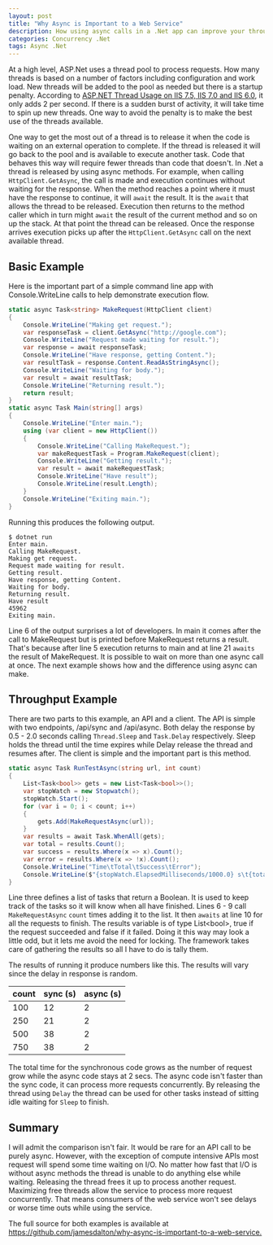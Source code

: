 ```yaml
---
layout: post
title: "Why Async is Important to a Web Service"
description: How using async calls in a .Net app can improve your throughput.
categories: Concurrency .Net
tags: Async .Net
---
```


At a high level, ASP.Net uses a thread pool to process requests. How many threads is based on a number of factors including configuration and work load. New threads will be added to the pool as needed but there is a startup penalty. According to [ASP.NET Thread Usage on IIS 7.5, IIS 7.0 and IIS 6.0](https://blogs.msdn.microsoft.com/tmarq/2007/07/20/asp-net-thread-usage-on-iis-7-5-iis-7-0-and-iis-6-0/), it only adds 2 per second. If there is a sudden burst of activity, it will take time to spin up new threads. One way to avoid the penalty is to make the best use of the threads available.

One way to get the most out of a thread is to release it when the code is waiting on an external operation to complete. If the thread is released it will go back to the pool and is available to execute another task. Code that behaves this way will require fewer threads than code that doesn't.
In .Net a thread is released by using async methods. For example, when calling `HttpClient.GetAsync`, the call is made and execution continues without waiting for the response. When the method reaches a point where it must have the response to continue, it will `await` the result. It is the `await` that allows the thread to be released. Execution then returns to the method caller which in turn might `await` the result of the current method and so on up the stack. At that point the thread can be released. Once the response arrives execution picks up after the `HttpClient.GetAsync` call on the next available thread.

## Basic Example

Here is the important part of a simple command line app with Console.WriteLine calls to help demonstrate execution flow.

```csharp
static async Task<string> MakeRequest(HttpClient client)
{
    Console.WriteLine("Making get request.");
    var responseTask = client.GetAsync("http://google.com");
    Console.WriteLine("Request made waiting for result.");
    var response = await responseTask;
    Console.WriteLine("Have response, getting Content.");
    var resultTask = response.Content.ReadAsStringAsync();
    Console.WriteLine("Waiting for body.");
    var result = await resultTask;
    Console.WriteLine("Returning result.");
    return result;
}
static async Task Main(string[] args)
{
    Console.WriteLine("Enter main.");
    using (var client = new HttpClient())
    {
        Console.WriteLine("Calling MakeRequest.");
        var makeRequestTask = Program.MakeRequest(client);
        Console.WriteLine("Getting result.");
        var result = await makeRequestTask;
        Console.WriteLine("Have result");
        Console.WriteLine(result.Length);
    }
    Console.WriteLine("Exiting main.");
}
```

Running this produces the following output.

```text
$ dotnet run
Enter main.
Calling MakeRequest.
Making get request.
Request made waiting for result.
Getting result.
Have response, getting Content.
Waiting for body.
Returning result.
Have result
45962
Exiting main.
```

Line 6 of the output surprises a lot of developers. In main it comes after the call to MakeRequest but is printed before MakeRequest returns a result. That's because after line 5 execution returns to main and at line 21 `awaits` the result of MakeRequest. It is possible to wait on more than one async call at once. The next example shows how and the difference using async can make.

## Throughput Example

There are two parts to this example, an API and a client. The API is simple with two endpoints, /api/sync and /api/async. Both delay the response by 0.5 - 2.0 seconds calling `Thread.Sleep` and `Task.Delay` respectively. Sleep holds the thread until the time expires while Delay release the thread and resumes after.
The client is simple and the important part is this method.

```csharp
static async Task RunTestAsync(string url, int count)
{
    List<Task<bool>> gets = new List<Task<bool>>();
    var stopWatch = new Stopwatch();
    stopWatch.Start();
    for (var i = 0; i < count; i++)
    {
        gets.Add(MakeRequestAsync(url));
    }
    var results = await Task.WhenAll(gets);
    var total = results.Count();
    var success = results.Where(x => x).Count();
    var error = results.Where(x => !x).Count();
    Console.WriteLine("Time\tTotal\tSuccess\tError");
    Console.WriteLine($"{stopWatch.ElapsedMilliseconds/1000.0} s\t{total}\t{success}\t{error}");
}
```

Line three defines a list of tasks that return a Boolean. It is used to keep track of the tasks so it will know when all have finished. Lines 6 - 9 call `MakeRequestAsync` `count` times adding it to the list. It then `awaits` at line 10 for all the requests to finish. The results variable is of type List&lt;bool&gt;, true if the request succeeded and false if it failed. Doing it this way may look a little odd, but it lets me avoid the need for locking. The framework takes care of gathering the results so all I have to do is tally them.

The results of running it produce numbers like this. The results will vary since the delay in response is random.

count|sync (s)|async (s)
---|---|---
100|12|2
250|21|2
500|38|2
750|38|2

The total time for the synchronous code grows as the number of request grow while the async code stays at 2 secs. The async code isn't faster than the sync code, it can process more requests concurrently. By releasing the thread using `Delay` the thread can be used for other tasks instead of sitting idle waiting for `Sleep` to finish.

## Summary

I will admit the comparison isn't fair. It would be rare for an API call to be purely async. However, with the exception of compute intensive APIs most request will spend some time waiting on I/O. No matter how fast that I/O is without async methods the thread is unable to do anything else while waiting. Releasing the thread frees it up to process another request. Maximizing free threads allow the service to process more request concurrently. That means consumers of the web service won't see delays or worse time outs while using the service.

The full source for both examples is available at <https://github.com/jamesdalton/why-async-is-important-to-a-web-service.>
